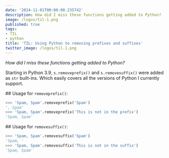 ```yaml
---
date: '2024-11-01T00:00:00.235742'
description: How did I miss these functions getting added to Python?
image: /logos/til-1.png
published: true
tags:
- TIL
- python
title: 'TIL: Using Python to removing prefixes and suffixes'
twitter_image: /logos/til-1.png
---
```


_How did I miss these functions getting added to Python?_

Starting in Python 3.9, `s.removeprefix()` and `s.removesuffix()` were added as `str` built-ins. Which easily covers all the versions of Python I currently support.

## Usage for `removeprefix()`:

```python
>>> 'Spam, Spam'.removeprefix('Spam')
', Spam'
>>> 'Spam, Spam'.removeprefix('This is not in the prefix')
'Spam, Spam'
```

## Usage for `removesuffix()`:

```python
>>> 'Spam, Spam'.removesuffix('Spam')
'Spam, '
>>> 'Spam, Spam'.removesuffix('This is not in the suffix')
'Spam, Spam'
```